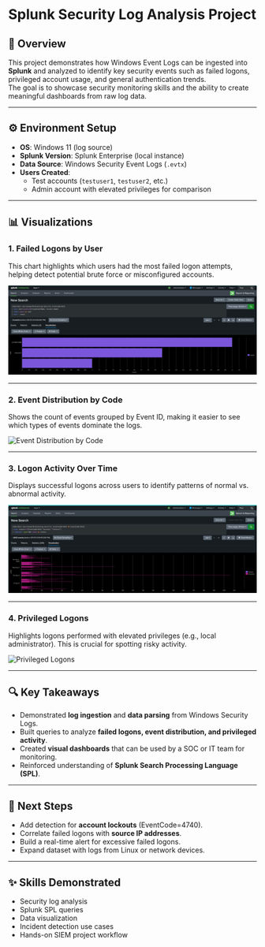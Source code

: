 # Splunk Security Log Analysis Project

## 📌 Overview
This project demonstrates how Windows Event Logs can be ingested into **Splunk** and analyzed to identify key security events such as failed logons, privileged account usage, and general authentication trends.  
The goal is to showcase security monitoring skills and the ability to create meaningful dashboards from raw log data.

---

## ⚙️ Environment Setup
- **OS**: Windows 11 (log source)
- **Splunk Version**: Splunk Enterprise (local instance)
- **Data Source**: Windows Security Event Logs (`.evtx`)
- **Users Created**:  
  - Test accounts (`testuser1`, `testuser2`, etc.)  
  - Admin account with elevated privileges for comparison  

---

## 📊 Visualizations

### 1. Failed Logons by User
This chart highlights which users had the most failed logon attempts, helping detect potential brute force or misconfigured accounts.  

![Failed Logons by User](screenshots/failed-logons-by-user.png)

---

### 2. Event Distribution by Code
Shows the count of events grouped by Event ID, making it easier to see which types of events dominate the logs.  

![Event Distribution by Code](screenshotsevent-distribution-by-code.png)

---

### 3. Logon Activity Over Time
Displays successful logons across users to identify patterns of normal vs. abnormal activity.  

![Logon Activity Over Time](screenshots/logon-activity-over-time.png)

---

### 4. Privileged Logons
Highlights logons performed with elevated privileges (e.g., local administrator). This is crucial for spotting risky activity.  

![Privileged Logons](screenshot/privileged=logons.png)

---

## 🔍 Key Takeaways
- Demonstrated **log ingestion** and **data parsing** from Windows Security Logs.
- Built queries to analyze **failed logons, event distribution, and privileged activity**.
- Created **visual dashboards** that can be used by a SOC or IT team for monitoring.
- Reinforced understanding of **Splunk Search Processing Language (SPL)**.

---

## 🚀 Next Steps
- Add detection for **account lockouts** (EventCode=4740).  
- Correlate failed logons with **source IP addresses**.  
- Build a real-time alert for excessive failed logons.  
- Expand dataset with logs from Linux or network devices.  

---


## ✨ Skills Demonstrated
- Security log analysis
- Splunk SPL queries
- Data visualization
- Incident detection use cases
- Hands-on SIEM project workflow

